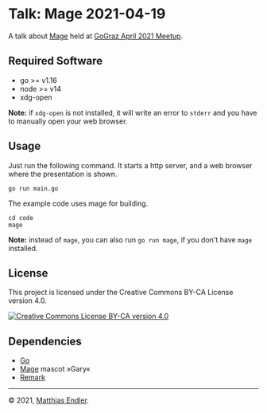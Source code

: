 # Talk: Mage 2021-04-19

A talk about [Mage][] held at [GoGraz April 2021 Meetup][go-graz-202104].

## Required Software

- go >= v1.16
- node >= v14
- xdg-open

**Note:** if `xdg-open` is not installed, it will write an error to `stderr` 
and you have to manually open your web browser.

## Usage

Just run the following command. It starts a http server, and a web browser
where the presentation is shown.

```shell
go run main.go
```

The example code uses mage for building.

```shell
cd code
mage
```

**Note:** instead of `mage`, you can also run `go run mage`, if you don't have
`mage` installed.

## License

This project is licensed under the Creative Commons BY-CA License version 4.0.

<a rel="license" href="http://creativecommons.org/licenses/by-sa/4.0/"><img alt="Creative Commons License BY-CA version 4.0" style="border-width:0" src="https://i.creativecommons.org/l/by-sa/4.0/88x31.png" /></a>

## Dependencies

- [Go][] 
- [Mage][] mascot »Gary«
- [Remark][]

---

© 2021, [Matthias Endler][me].


[go]: https://go.dev
[go-graz-202104]: https://gograz.org/meetup/2021-04-19/
[mage]: https://magefile.org
[me]: https://m12r.at
[remark]: https://remarkjs.com